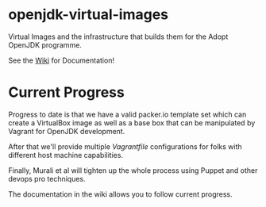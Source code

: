 openjdk-virtual-images
======================

Virtual Images and the infrastructure that builds them for the Adopt OpenJDK programme.

See the [Wiki](https://github.com/AdoptOpenJDK/openjdk-virtual-images/wiki) for Documentation!

# Current Progress
Progress to date is that we have a valid packer.io template set which can create a VirtualBox image as well as a base box that can be manipulated by Vagrant for OpenJDK development. 

After that we'll provide multiple _Vagrantfile_ configurations for folks with different host machine capabilities.

Finally, Murali et al will tighten up the whole process using Puppet and other devops pro techniques.

The documentation in the wiki allows you to follow current progress.

